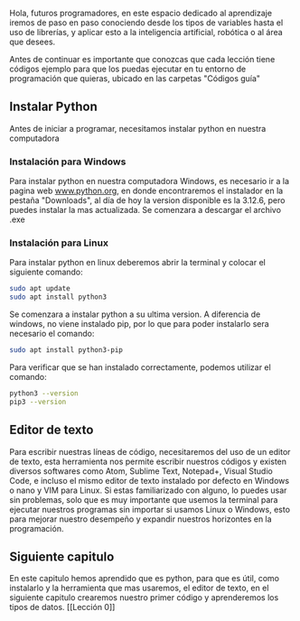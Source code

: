 
Hola, futuros programadores, en este espacio dedicado al aprendizaje iremos de paso en paso conociendo desde los tipos de variables hasta el uso de librerías, y aplicar esto a la inteligencia artificial, robótica o al área que desees.

Antes de continuar es importante que conozcas que cada lección tiene códigos ejemplo para que los puedas ejecutar en tu entorno de programación que quieras, ubicado en las carpetas "Códigos guía" 
## Instalar Python

Antes de iniciar a programar, necesitamos instalar python en nuestra computadora

### Instalación para Windows
Para instalar python en nuestra computadora Windows, es necesario ir a la pagina web www.python.org, en donde encontraremos el instalador en la pestaña "Downloads", al día de hoy la version disponible es la 3.12.6, pero puedes instalar la mas actualizada.
Se comenzara a descargar el archivo .exe

### Instalación para Linux

Para instalar python en linux deberemos abrir la terminal y colocar el siguiente comando:
```bash
sudo apt update
sudo apt install python3
```
Se comenzara a instalar python a su ultima version. A diferencia de windows, no viene instalado pip, por lo que para poder instalarlo sera necesario el comando: 
```bash
sudo apt install python3-pip
```
Para verificar que se han instalado correctamente, podemos utilizar el comando:

```bash
python3 --version
pip3 --version
```


## Editor de texto

Para escribir nuestras líneas de código, necesitaremos del uso de un editor de texto, esta herramienta nos permite escribir nuestros códigos y existen diversos softwares como Atom, Sublime Text, Notepad+, Visual Studio Code, e incluso el mismo editor de texto instalado por defecto en Windows o nano y VIM para Linux.
Si estas familiarizado con alguno, lo puedes usar sin problemas, solo que es muy importante que usemos la terminal para ejecutar nuestros programas sin importar si usamos Linux o Windows, esto para mejorar nuestro desempeño y expandir nuestros horizontes en la programación.


## Siguiente capitulo 

En este capitulo hemos aprendido que es python, para que es útil, como instalarlo y la herramienta que mas usaremos, el editor de texto, en el siguiente capitulo crearemos nuestro primer código y aprenderemos los tipos de datos. [[Lección 0]]
